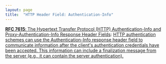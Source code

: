 ```yaml
---
layout: page
title:  "HTTP Header Field: Authentication-Info"
---
```


[**RFC 7615**: The Hypertext Transfer Protocol (HTTP) Authentication-Info and Proxy-Authentication-Info Response Header Fields](/specs/IETF/RFC/7615 "This specification defines the &#34;Authentication-Info&#34; and &#34;Proxy-Authentication-Info&#34; response header fields for use in HTTP authentication schemes which need to return information once the client's authentication credentials have been accepted."): [HTTP authentication schemes can use the Authentication-Info response header field to communicate information after the client's authentication credentials have been accepted. This information can include a finalization message from the server (e.g., it can contain the server authentication).]()

